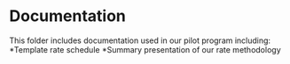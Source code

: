 # Documentation

This folder includes documentation used in our pilot program including:
*Template rate schedule
*Summary presentation of our rate methodology
